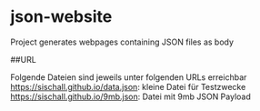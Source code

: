 # json-website

Project generates webpages containing JSON files as body

##URL

Folgende Dateien sind jeweils unter folgenden URLs erreichbar  
https://sischall.github.io/data.json: kleine Datei für Testzwecke  
https://sischall.github.io/9mb.json: Datei mit 9mb JSON Payload